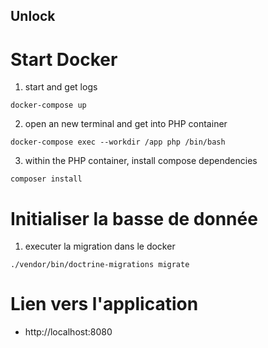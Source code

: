 ## Unlock 

# Start Docker

1. start and get logs

```
docker-compose up
```

2. open an new terminal and get into PHP container

```
docker-compose exec --workdir /app php /bin/bash
```

3. within the PHP container, install compose dependencies

```
composer install
```


# Initialiser la basse de donnée

1. executer la migration dans le docker
```
./vendor/bin/doctrine-migrations migrate
```

# Lien vers l'application

- http://localhost:8080